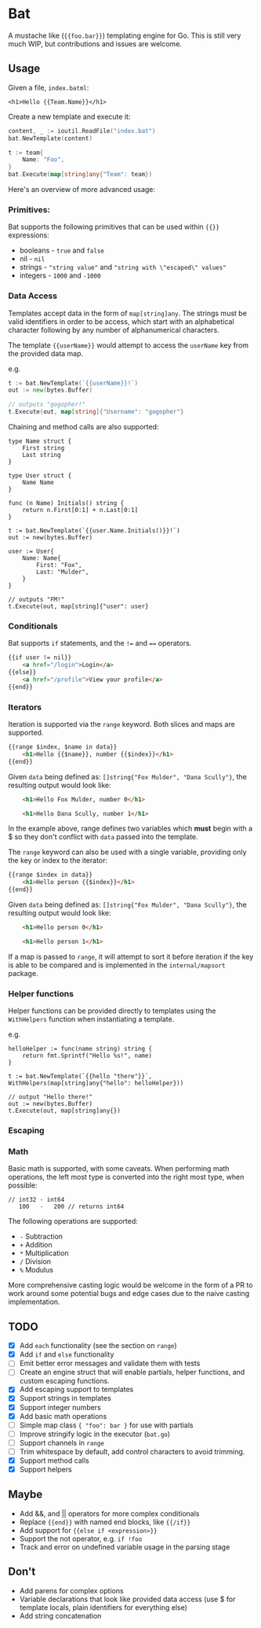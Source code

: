 # Bat

A mustache like (`{{foo.bar}}`) templating engine for Go. This is still very
much WIP, but contributions and issues are welcome.

## Usage

Given a file, `index.batml`:

```
<h1>Hello {{Team.Name}}</h1>
```

Create a new template and execute it:

```go
content, _ := ioutil.ReadFile("index.bat")
bat.NewTemplate(content)

t := team{
    Name: "Foo",
}
bat.Execute(map[string]any{"Team": team})
```

Here's an overview of more advanced usage:

### Primitives:

Bat supports the following primitives that can be used within `{{}}`
expressions:

- booleans - `true` and `false`
- nil - `nil`
- strings - `"string value"` and `"string with \"escaped\" values"`
- integers - `1000` and `-1000`

### Data Access

Templates accept data in the form of `map[string]any`. The strings must be
valid identifiers in order to be access, which start with an alphabetical
character following by any number of alphanumerical characters.

The template `{{userName}}` would attempt to access the `userName` key from the
provided data map.

e.g.

```go
t := bat.NewTemplate(`{{userName}}!`)
out := new(bytes.Buffer)

// outputs "gogopher!"
t.Execute(out, map[string]{"Username": "gogopher"}
```

Chaining and method calls are also supported:

```
type Name struct {
    First string
    Last string
}

type User struct {
    Name Name
}

func (n Name) Initials() string {
    return n.First[0:1] + n.Last[0:1]
}

t := bat.NewTemplate(`{{user.Name.Initials()}}!`)
out := new(bytes.Buffer)

user := User{
    Name: Name{
        First: "Fox",
        Last: "Mulder",
    }
}

// outputs "FM!"
t.Execute(out, map[string]{"user": user}
```

### Conditionals

Bat supports `if` statements, and the `!=` and `==` operators.

```html
{{if user != nil}}
    <a href="/login">Login</a>
{{else}}
    <a href="/profile">View your profile</a>
{{end}}
```

### Iterators

Iteration is supported via the `range` keyword. Both slices and maps are supported.

```html
{{range $index, $name in data}}
    <h1>Hello {{$name}}, number {{$index}}</h1>
{{end}}
```

Given `data` being defined as: `[]string{"Fox Mulder", "Dana Scully"}`, the resulting output would look like:

```html
    <h1>Hello Fox Mulder, number 0</h1>

    <h1>Hello Dana Scully, number 1</h1>
```

In the example above, range defines two variables which __must__ begin with a $
so they don't conflict with `data` passed into the template.

The `range` keyword can also be used with a single variable, providing only the
key or index to the iterator:

```html
{{range $index in data}}
    <h1>Hello person {{$index}}</h1>
{{end}}
```

Given `data` being defined as: `[]string{"Fox Mulder", "Dana Scully"}`, the resulting output would look like:

```html
    <h1>Hello person 0</h1>

    <h1>Hello person 1</h1>
```

If a map is passed to `range`, it will attempt to sort it before iteration if
the key is able to be compared and is implemented in the `internal/mapsort`
package.

### Helper functions

Helper functions can be provided directly to templates using the `WithHelpers` function when instantiating a template.

e.g.

```
helloHelper := func(name string) string {
    return fmt.Sprintf("Hello %s!", name)
}

t := bat.NewTemplate(`{{hello "there"}}`, WithHelpers(map[string]any{"hello": helloHelper}))

// output "Hello there!"
out := new(bytes.Buffer)
t.Execute(out, map[string]any{})
```

### Escaping

### Math

Basic math is supported, with some caveats. When performing math operations,
the left most type is converted into the right most type, when possible:

```
// int32 - int64
   100   -   200 // returns int64
```

The following operations are supported:

- `-` Subtraction
- `+` Addition
- `*` Multiplication
- `/` Division
- `%` Modulus

More comprehensive casting logic would be welcome in the form of a PR to work
around some potential bugs and edge cases due to the naive casting
implementation.

## TODO

- [x] Add `each` functionality (see the section on `range`)
- [x] Add `if` and `else` functionality
- [ ] Emit better error messages and validate them with tests
- [ ] Create an engine struct that will enable partials, helper functions, and
      custom escaping functions.
- [x] Add escaping support to templates
- [x] Support strings in templates
- [x] Support integer numbers
- [x] Add basic math operations
- [ ] Simple map class `{ "foo": bar }` for use with partials
- [ ] Improve stringify logic in the executor (`bat.go`)
- [ ] Support channels in `range`
- [ ] Trim whitespace by default, add control characters to avoid trimming.
- [x] Support method calls
- [x] Support helpers

## Maybe

- Add &&, and || operators for more complex conditionals
- Replace `{{end}}` with named end blocks, like `{{/if}}`
- Add support for `{{else if <expression>}}`
- Support the not operator, e.g. `if !foo`
- Track and error on undefined variable usage in the parsing stage

## Don't

- Add parens for complex options
- Variable declarations that look like provided data access (use $ for template locals, plain identifiers for everything else)
- Add string concatenation
